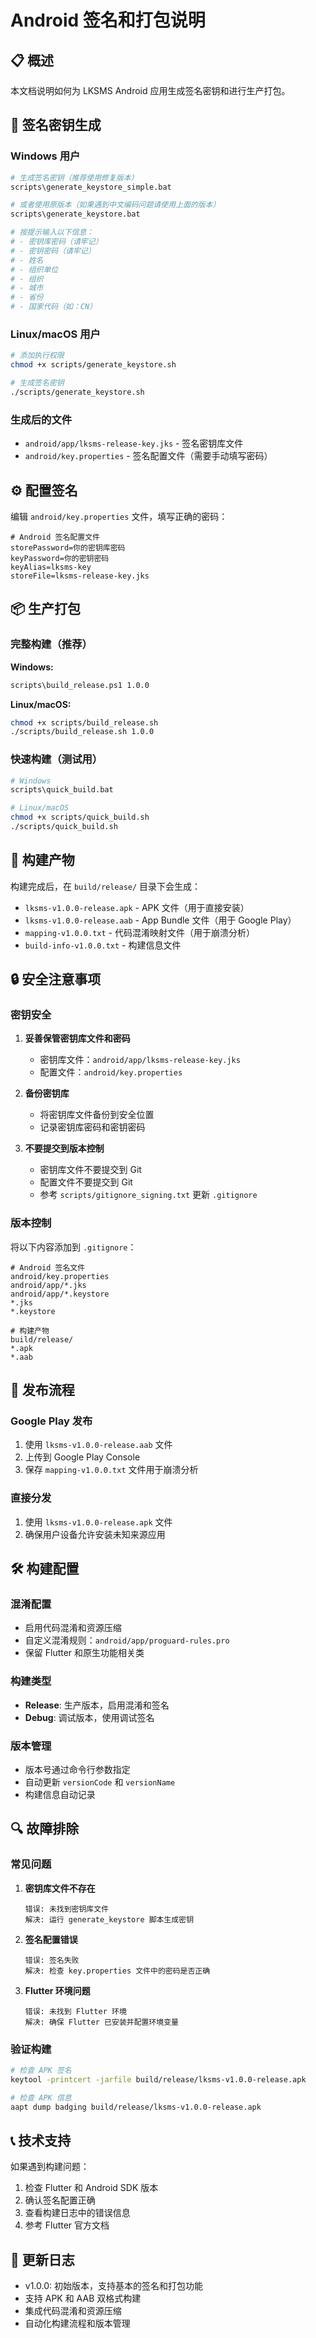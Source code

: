 # Android 签名和打包说明

## 📋 概述

本文档说明如何为 LKSMS Android 应用生成签名密钥和进行生产打包。

## 🔑 签名密钥生成

### Windows 用户

```bash
# 生成签名密钥（推荐使用修复版本）
scripts\generate_keystore_simple.bat

# 或者使用原版本（如果遇到中文编码问题请使用上面的版本）
scripts\generate_keystore.bat

# 按提示输入以下信息：
# - 密钥库密码（请牢记）
# - 密钥密码（请牢记）
# - 姓名
# - 组织单位
# - 组织
# - 城市
# - 省份
# - 国家代码（如：CN）
```

### Linux/macOS 用户

```bash
# 添加执行权限
chmod +x scripts/generate_keystore.sh

# 生成签名密钥
./scripts/generate_keystore.sh
```

### 生成后的文件

- `android/app/lksms-release-key.jks` - 签名密钥库文件
- `android/key.properties` - 签名配置文件（需要手动填写密码）

## ⚙️ 配置签名

编辑 `android/key.properties` 文件，填写正确的密码：

```properties
# Android 签名配置文件
storePassword=你的密钥库密码
keyPassword=你的密钥密码
keyAlias=lksms-key
storeFile=lksms-release-key.jks
```

## 📦 生产打包

### 完整构建（推荐）

**Windows:**
```bash
scripts\build_release.ps1 1.0.0
```

**Linux/macOS:**
```bash
chmod +x scripts/build_release.sh
./scripts/build_release.sh 1.0.0
```

### 快速构建（测试用）

```bash
# Windows
scripts\quick_build.bat

# Linux/macOS
chmod +x scripts/quick_build.sh
./scripts/quick_build.sh
```

## 📁 构建产物

构建完成后，在 `build/release/` 目录下会生成：

- `lksms-v1.0.0-release.apk` - APK 文件（用于直接安装）
- `lksms-v1.0.0-release.aab` - App Bundle 文件（用于 Google Play）
- `mapping-v1.0.0.txt` - 代码混淆映射文件（用于崩溃分析）
- `build-info-v1.0.0.txt` - 构建信息文件

## 🔒 安全注意事项

### 密钥安全

1. **妥善保管密钥库文件和密码**
   - 密钥库文件：`android/app/lksms-release-key.jks`
   - 配置文件：`android/key.properties`

2. **备份密钥库**
   - 将密钥库文件备份到安全位置
   - 记录密钥库密码和密钥密码

3. **不要提交到版本控制**
   - 密钥库文件不要提交到 Git
   - 配置文件不要提交到 Git
   - 参考 `scripts/gitignore_signing.txt` 更新 `.gitignore`

### 版本控制

将以下内容添加到 `.gitignore`：

```gitignore
# Android 签名文件
android/key.properties
android/app/*.jks
android/app/*.keystore
*.jks
*.keystore

# 构建产物
build/release/
*.apk
*.aab
```

## 🚀 发布流程

### Google Play 发布

1. 使用 `lksms-v1.0.0-release.aab` 文件
2. 上传到 Google Play Console
3. 保存 `mapping-v1.0.0.txt` 文件用于崩溃分析

### 直接分发

1. 使用 `lksms-v1.0.0-release.apk` 文件
2. 确保用户设备允许安装未知来源应用

## 🛠️ 构建配置

### 混淆配置

- 启用代码混淆和资源压缩
- 自定义混淆规则：`android/app/proguard-rules.pro`
- 保留 Flutter 和原生功能相关类

### 构建类型

- **Release**: 生产版本，启用混淆和签名
- **Debug**: 调试版本，使用调试签名

### 版本管理

- 版本号通过命令行参数指定
- 自动更新 `versionCode` 和 `versionName`
- 构建信息自动记录

## 🔍 故障排除

### 常见问题

1. **密钥库文件不存在**
   ```
   错误: 未找到密钥库文件
   解决: 运行 generate_keystore 脚本生成密钥
   ```

2. **签名配置错误**
   ```
   错误: 签名失败
   解决: 检查 key.properties 文件中的密码是否正确
   ```

3. **Flutter 环境问题**
   ```
   错误: 未找到 Flutter 环境
   解决: 确保 Flutter 已安装并配置环境变量
   ```

### 验证构建

```bash
# 检查 APK 签名
keytool -printcert -jarfile build/release/lksms-v1.0.0-release.apk

# 检查 APK 信息
aapt dump badging build/release/lksms-v1.0.0-release.apk
```

## 📞 技术支持

如果遇到构建问题：

1. 检查 Flutter 和 Android SDK 版本
2. 确认签名配置正确
3. 查看构建日志中的错误信息
4. 参考 Flutter 官方文档

## 📝 更新日志

- v1.0.0: 初始版本，支持基本的签名和打包功能
- 支持 APK 和 AAB 双格式构建
- 集成代码混淆和资源压缩
- 自动化构建流程和版本管理

